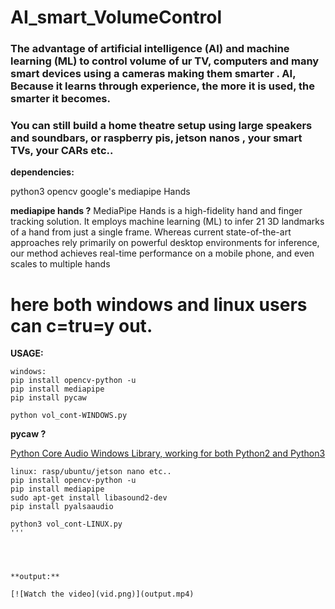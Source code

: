 # AI_smart_VolumeControl

### The advantage of artificial intelligence (AI) and machine learning (ML) to control volume of ur TV, computers and many smart devices using a cameras making them smarter . AI, Because it learns through experience, the more it is used, the smarter it becomes. 
### You can still build a home theatre setup using large speakers and soundbars, or raspberry pis, jetson nanos , your smart TVs, your CARs etc..

**dependencies:**

python3
opencv
google's mediapipe Hands

**mediapipe hands ?**
MediaPipe Hands is a high-fidelity hand and finger tracking solution. It employs machine learning (ML) to infer 21 3D landmarks of a hand from just a single frame. Whereas current state-of-the-art approaches rely primarily on powerful desktop environments for inference, our method achieves real-time performance on a mobile phone, and even scales to multiple hands

# here both windows and linux users can c=tru=y out.

**USAGE:**
```
windows:
pip install opencv-python -u
pip install mediapipe
pip install pycaw

python vol_cont-WINDOWS.py
```
**pycaw ?**

[Python Core Audio Windows Library, working for both Python2 and Python3](https://github.com/AndreMiras/pycaw)

```
linux: rasp/ubuntu/jetson nano etc..
pip install opencv-python -u
pip install mediapipe
sudo apt-get install libasound2-dev
pip install pyalsaaudio

python3 vol_cont-LINUX.py
'''




**output:**

[![Watch the video](vid.png)](output.mp4)
